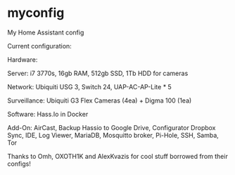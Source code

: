 # myconfig

My Home Assistant config

Current configuration:

Hardware: 

  Server: i7 3770s, 16gb RAM, 512gb SSD, 1Tb HDD for cameras
  
  Network: Ubiquiti USG 3, Switch 24, UAP-AC-AP-Lite * 5
  
   Surveillance: Ubiquiti G3 Flex Cameras (4ea) + Digma 100 (1ea)
   
Software: Hass.Io in Docker

  Add-On: AirCast, Backup Hassio to Google Drive, Configurator Dropbox Sync, IDE, Log Viewer, MariaDB, Mosquitto broker, Pi-Hole, SSH, Samba, Tor
  
Thanks to Omh, OXOTH1K and AlexKvazis for cool stuff borrowed from their configs!
